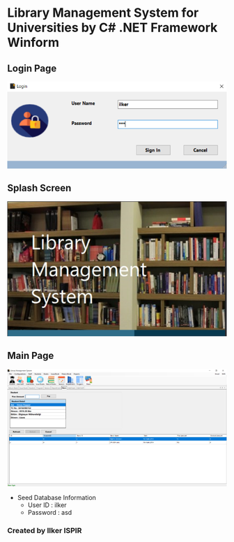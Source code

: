 # Library Management System for Universities by C# .NET Framework Winform

## Login Page

![intro](Screenshots/login.png)

## Splash Screen 

![intro](Screenshots/splash.png)

## Main Page

![intro](Screenshots/main.png)

* Seed Database Information
  * User ID  : ilker
  * Password : asd

### Created by Ilker ISPIR


